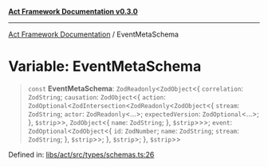 [**Act Framework Documentation v0.3.0**](../README.md)

***

[Act Framework Documentation](../globals.md) / EventMetaSchema

# Variable: EventMetaSchema

> `const` **EventMetaSchema**: `ZodReadonly`\<`ZodObject`\<\{ `correlation`: `ZodString`; `causation`: `ZodObject`\<\{ `action`: `ZodOptional`\<`ZodIntersection`\<`ZodReadonly`\<`ZodObject`\<\{ `stream`: `ZodString`; `actor`: `ZodReadonly`\<...\>; `expectedVersion`: `ZodOptional`\<...\>; \}, `$strip`\>\>, `ZodObject`\<\{ `name`: `ZodString`; \}, `$strip`\>\>\>; `event`: `ZodOptional`\<`ZodObject`\<\{ `id`: `ZodNumber`; `name`: `ZodString`; `stream`: `ZodString`; \}, `$strip`\>\>; \}, `$strip`\>; \}, `$strip`\>\>

Defined in: [libs/act/src/types/schemas.ts:26](https://github.com/Rotorsoft/act-root/blob/b40f67575d048d860d7c67a52d36c927803922d7/libs/act/src/types/schemas.ts#L26)
